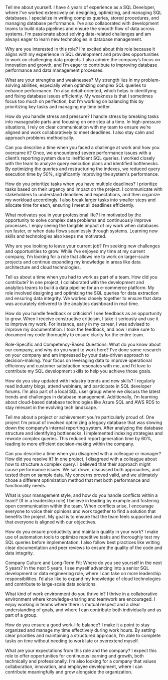 
Tell me about yourself. I have 4 years of experience as a SQL Developer, where I've worked extensively on designing, optimizing, and managing SQL databases. I specialize in writing complex queries, stored procedures, and managing database performance. I’ve also collaborated with development teams to build data pipelines and ensure the smooth flow of data across systems. I'm passionate about solving data-related challenges and am always eager to learn new technologies in database management.

Why are you interested in this role? I’m excited about this role because it aligns with my experience in SQL development and provides opportunities to work on challenging data projects. I also admire the company’s focus on innovation and growth, and I’m eager to contribute to improving database performance and data management processes.

What are your strengths and weaknesses? My strength lies in my problem-solving abilities, especially when optimizing complex SQL queries to enhance performance. I’m also detail-oriented, which helps in identifying and fixing database issues efficiently. My weakness is that I sometimes focus too much on perfection, but I’m working on balancing this by prioritizing key tasks and managing my time better.

How do you handle stress and pressure? I handle stress by breaking tasks into manageable parts and focusing on one step at a time. In high-pressure situations, I rely on clear communication with my team to ensure we’re aligned and work collaboratively to meet deadlines. I also stay calm and approach problems methodically.

Can you describe a time when you faced a challenge at work and how you overcame it? Once, we encountered severe performance issues with a client’s reporting system due to inefficient SQL queries. I worked closely with the team to analyze query execution plans and identified bottlenecks. By optimizing the queries and restructuring the indexes, we reduced query execution time by 50%, significantly improving the system's performance.

How do you prioritize tasks when you have multiple deadlines? I prioritize tasks based on their urgency and impact on the project. I communicate with stakeholders to understand deadlines and expectations, and then organize my workload accordingly. I also break larger tasks into smaller steps and allocate time for each, ensuring I meet all deadlines efficiently.

What motivates you in your professional life? I’m motivated by the opportunity to solve complex data problems and continuously improve processes. I enjoy seeing the tangible impact of my work when databases run faster, or when data flows seamlessly through systems. Learning new skills and technologies also keeps me motivated.

Why are you looking to leave your current job? I’m seeking new challenges and opportunities to grow. While I’ve enjoyed my time at my current company, I’m looking for a role that allows me to work on larger-scale projects and continue expanding my knowledge in areas like data architecture and cloud technologies.

Tell us about a time when you had to work as part of a team. How did you contribute? In one project, I collaborated with the development and analytics teams to build a data pipeline for an e-commerce platform. My role involved designing and optimizing the SQL queries for data extraction and ensuring data integrity. We worked closely together to ensure that data was accurately delivered to the analytics dashboard in real-time.

How do you handle feedback or criticism? I see feedback as an opportunity to grow. When I receive constructive criticism, I take it seriously and use it to improve my work. For instance, early in my career, I was advised to improve my documentation. I took the feedback, and now I make sure to document my code thoroughly to ensure clarity for the entire team.

Role-Specific and Competency-Based Questions:
What do you know about our company, and why do you want to work here? I’ve done some research on your company and am impressed by your data-driven approach to decision-making. Your focus on leveraging data to improve operational efficiency and customer satisfaction resonates with me, and I’d love to contribute my SQL development skills to help you achieve those goals.

How do you stay updated with industry trends and new skills? I regularly read industry blogs, attend webinars, and participate in SQL developer forums. I’m also part of a local SQL user group where we discuss the latest trends and challenges in database management. Additionally, I’m learning about cloud-based database technologies like Azure SQL and AWS RDS to stay relevant in the evolving tech landscape.

Tell me about a project or achievement you're particularly proud of. One project I’m proud of involved optimizing a legacy database that was slowing down the company’s internal reporting system. After analyzing the database structure and identifying bottlenecks, I implemented indexing strategies and rewrote complex queries. This reduced report generation time by 60%, leading to more efficient decision-making within the company.

Can you describe a time when you disagreed with a colleague or manager? How did you resolve it? In one project, I disagreed with a colleague about how to structure a complex query. I believed that their approach might cause performance issues. We sat down, discussed both approaches, and tested them on sample data. My concerns proved valid, and we ultimately chose a different optimization method that met both performance and functionality needs.

What is your management style, and how do you handle conflicts within a team? (If in a leadership role) I believe in leading by example and fostering open communication within the team. When conflicts arise, I encourage everyone to voice their opinions and work together to find a solution that benefits the project. My goal is to ensure that the team feels supported and that everyone is aligned with our objectives.

How do you ensure productivity and maintain quality in your work? I make use of automation tools to optimize repetitive tasks and thoroughly test my SQL queries before implementation. I also follow best practices like writing clear documentation and peer reviews to ensure the quality of the code and data integrity.

Company Culture and Long-Term Fit:
Where do you see yourself in the next 5 years? In the next 5 years, I see myself advancing into a senior SQL development or data engineering role, where I can take on more leadership responsibilities. I’d also like to expand my knowledge of cloud technologies and contribute to large-scale data solutions.

What kind of work environment do you thrive in? I thrive in a collaborative environment where knowledge-sharing and teamwork are encouraged. I enjoy working in teams where there is mutual respect and a clear understanding of goals, and where I can contribute both individually and as part of a group.

How do you ensure a good work-life balance? I make it a point to stay organized and manage my time effectively during work hours. By setting clear priorities and maintaining a structured approach, I’m able to complete tasks on time without needing to work late or overextend myself.

What are your expectations from this role and the company? I expect this role to offer opportunities for continuous learning and growth, both technically and professionally. I’m also looking for a company that values collaboration, innovation, and employee development, where I can contribute meaningfully and grow alongside the organization.
